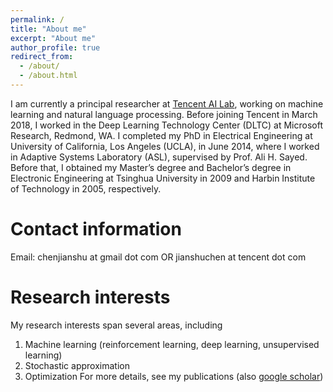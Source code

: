 ```yaml
---
permalink: /
title: "About me"
excerpt: "About me"
author_profile: true
redirect_from: 
  - /about/
  - /about.html
---
```


I am currently a principal researcher at [Tencent AI Lab](https://ai.tencent.com/ailab/index.html), working on machine learning and natural language processing. Before joining Tencent in March 2018, I worked in the Deep Learning Technology Center (DLTC) at Microsoft Research, Redmond, WA. I completed my PhD in Electrical Engineering at University of California, Los Angeles (UCLA), in June 2014, where I worked in Adaptive Systems Laboratory (ASL), supervised by Prof. Ali H. Sayed. Before that, I obtained my Master’s degree and Bachelor’s degree in Electronic Engineering at Tsinghua University in 2009 and Harbin Institute of Technology in 2005, respectively.


Contact information
======
Email: chenjianshu at gmail dot com OR jianshuchen at tencent dot com


Research interests
======
My research interests span several areas, including
1. Machine learning (reinforcement learning, deep learning, unsupervised learning)
1. Stochastic approximation
1. Optimization
For more details, see my publications (also [google scholar](https://scholar.google.com/citations?user=jQeFWdoAAAAJ&hl=en))
